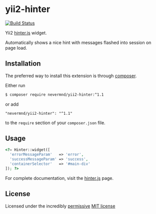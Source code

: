 # yii2-hinter

[![Build Status](https://travis-ci.org/nevermnd/yii2-hinter.svg?branch=master)](https://travis-ci.org/nevermnd/yii2-hinter)

Yii2 [hinter.js](https://github.com/nevermnd/hinter.js) widget.

Automatically shows a nice hint with messages flashed into session on page load.

## Installation

The preferred way to install this extension is through [composer](http://getcomposer.org/download/).

Either run

```bash
$ composer require nevermnd/yii2-hinter:^1.1
```

or add

```
"nevermnd/yii2-hinter": "^1.1"
```

to the `require` section of your `composer.json` file.

## Usage

```php
<?= Hinter::widget([
  'errorMessageParam'   => 'error',
  'successMessageParam' => 'success',
  'containerSelector'   => '#main-div'
]); ?>
```

For complete documentation, visit the [hinter.js](https://github.com/nevermnd/hinter.js) page.

## License

Licensed under the incredibly [permissive](http://en.wikipedia.org/wiki/Permissive_free_software_licence) [MIT license](http://creativecommons.org/licenses/MIT/)